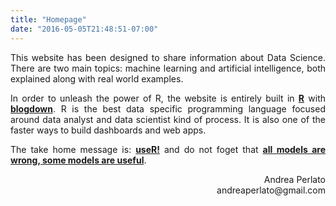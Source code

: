 ```yaml
---
title: "Homepage"
date: "2016-05-05T21:48:51-07:00"
---
```


<style>
body {
text-align: justify}
</style>

This website has been designed to share information about Data Science.
There are two main topics: machine learning and artificial intelligence, both explained along with real world examples.

In order to unleash the power of R, the website is entirely built in [**R**](https://www.r-project.org/) with [**blogdown**](https://bookdown.org/yihui/blogdown/).
R is the best data specific programming language focused around data analyst and data scientist kind of process.
It is also one of the faster ways to build dashboards and web apps.

The take home message is: [**useR!**](https://user2019.r-project.org/) and do not foget that [**all models are wrong, some models are useful**](https://en.wikipedia.org/wiki/All_models_are_wrong).


<p style='text-align: right;'> Andrea Perlato <br> andreaperlato@gmail.com </p> 









